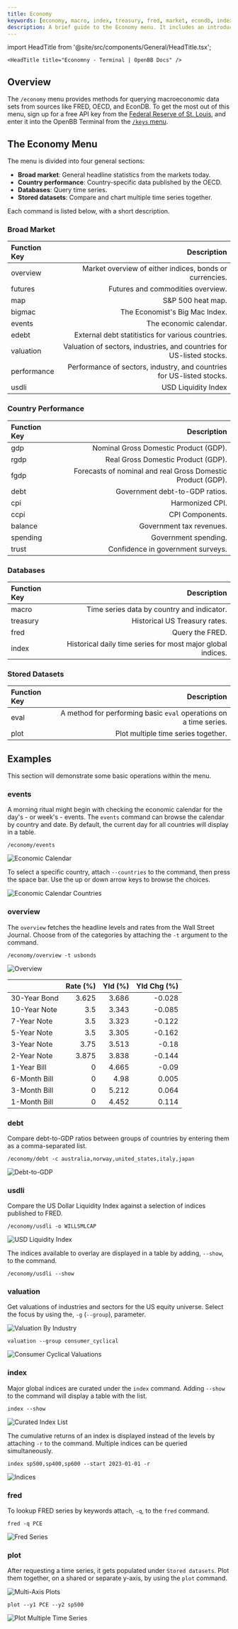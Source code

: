 ```yaml
---
title: Economy
keywords: [economy, macro, index, treasury, fred, market, econdb, index, yield, curve, economic, indicators, micro, inflation, interest rate, interest, unemployment, gdp, gross domestic product, openbb terminal, how to, example, overview, futures, econdb, fred, yahoo finance, macro, index, forecasting, quantitative]
description: A brief guide to the Economy menu. It includes an introduction to the commands, functionality, data, and provides examples for use.
---
```

import HeadTitle from '@site/src/components/General/HeadTitle.tsx';

`<HeadTitle title="Economny - Terminal | OpenBB Docs" />`

## Overview

The `/economy` menu provides methods for querying macroeconomic data sets from sources like FRED, OECD, and EconDB.  To get the most out of this menu, sign up for a free API key from the [Federal Reserve of St. Louis](https://fred.stlouisfed.org/), and enter it into the OpenBB Terminal from the [`/keys` menu](https://docs.openbb.co/terminal/usage/guides/api-keys).  

## The Economy Menu

The menu is divided into four general sections:

- **Broad market**: General headline statistics from the markets today.
- **Country performance**: Country-specific data published by the OECD.
- **Databases**: Query time series.
- **Stored datasets**: Compare and chart multiple time series together.

Each command is listed below, with a short description.

### Broad Market

|Function Key |Description |
|:-----|-----:|
|overview |Market overview of either indices, bonds or currencies. |
|futures |Futures and commodities overview. |
|map |S&P 500 heat map. |
|bigmac |The Economist's Big Mac Index. |
|events |The economic calendar. |
|edebt |External debt statitistics for various countries. |
|valuation |Valuation of sectors, industries, and countries for US-listed stocks. |
|performance |Performance of sectors, industry, and countries for US-listed stocks. |
|usdli |USD Liquidity Index |

### Country Performance

|Function Key |Description |
|:-----|-----:|
|gdp |Nominal Gross Domestic Product (GDP). |
|rgdp |Real Gross Domestic Product (GDP). |
|fgdp |Forecasts of nominal and real Gross Domestic Product (GDP). |
|debt |Government debt-to-GDP ratios. |
|cpi |Harmonized CPI. |
|ccpi |CPI Components. |
|balance |Government tax revenues. |
|spending |Government spending. |
|trust |Confidence in government surveys. |

### Databases

|Function Key |Description |
|:-----|-----:|
|macro |Time series data by country and indicator. |
|treasury |Historical US Treasury rates. |
|fred |Query the FRED. |
|index |Historical daily time series for most major global indices. |

### Stored Datasets

|Function Key |Description |
|:-----|-----:|
|eval |A method for performing basic `eval` operations on a time series.
|plot |Plot multiple time series together. |

## Examples

This section will demonstrate some basic operations within the menu.

### events

A morning ritual might begin with checking the economic calendar for the day's - or week's - events.  The `events` command can browse the calendar by country and date.  By default, the current day for all countries will display in a table.

```console
/economy/events
```

![Economic Calendar](https://user-images.githubusercontent.com/85772166/236106887-07732390-bee3-44e0-a69f-a71c8ee90a8e.png)

To select a specific country, attach `--countries` to the command, then press the space bar.  Use the up or down arrow keys to browse the choices.

![Economic Calendar Countries](https://user-images.githubusercontent.com/85772166/236106932-473c0f02-af80-49a6-bdb3-548ac1e689fa.png)

### overview

The `overview` fetches the headline levels and rates from the Wall Street Journal.  Choose from of the categories by attaching the `-t` argument to the command.

```console
/economy/overview -t usbonds
```

![Overview](https://user-images.githubusercontent.com/85772166/236106975-961d7163-2ac8-4e05-b8df-34f2cf4908e7.png)

|              |   Rate (%) |   Yld (%) |   Yld Chg (%) |
|:-------------|-----------:|----------:|--------------:|
| 30-Year Bond |      3.625 |     3.686 |        -0.028 |
| 10-Year Note |      3.5   |     3.343 |        -0.085 |
| 7-Year Note  |      3.5   |     3.323 |        -0.122 |
| 5-Year Note  |      3.5   |     3.305 |        -0.162 |
| 3-Year Note  |      3.75  |     3.513 |        -0.18  |
| 2-Year Note  |      3.875 |     3.838 |        -0.144 |
| 1-Year Bill  |      0     |     4.665 |        -0.09  |
| 6-Month Bill |      0     |     4.98  |         0.005 |
| 3-Month Bill |      0     |     5.212 |         0.064 |
| 1-Month Bill |      0     |     4.452 |         0.114 |

### debt

Compare debt-to-GDP ratios between groups of countries by entering them as a comma-separated list.

```console
/economy/debt -c australia,norway,united_states,italy,japan
```

![Debt-to-GDP](https://user-images.githubusercontent.com/85772166/236107021-231e7472-10a0-4208-a92e-fe56c81076c0.png)

### usdli

Compare the US Dollar Liquidity Index against a selection of indices published to FRED.

```console
/economy/usdli -o WILLSMLCAP
```

![USD Liquidity Index](https://github.com/OpenBB-finance/OpenBBTerminal/assets/85772166/1a2abf90-aa81-4d02-a77a-c913bfef14d7)

The indices available to overlay are displayed in a table by adding, `--show`, to the command.

```console
/economy/usdli --show
```

### valuation

Get valuations of industries and sectors for the US equity universe.  Select the focus by using the, `-g` (`--group`), parameter.

![Valuation By Industry](https://github.com/OpenBB-finance/OpenBBTerminal/assets/85772166/0793bd01-95b9-46f3-90b5-5c4af851283f)

```console
valuation --group consumer_cyclical
```

![Consumer Cyclical Valuations](https://github.com/OpenBB-finance/OpenBBTerminal/assets/85772166/53e670fc-34cd-444f-9aa9-79fe5714e786)

### index

Major global indices are curated under the `index` command.  Adding `--show` to the command will display a table with the list.

```console
index --show
```

![Curated Index List](https://user-images.githubusercontent.com/85772166/236107143-a3e260e0-9530-4448-a552-12b46ae0aa72.png)

The cumulative returns of an index is displayed instead of the levels by attaching `-r` to the command. Multiple indices can be queried simultaneously.

```console
index sp500,sp400,sp600 --start 2023-01-01 -r
```

![Indices](https://user-images.githubusercontent.com/85772166/236107229-410673db-e1ce-4e93-9e96-7821328e04dd.png)

### fred

To lookup FRED series by keywords attach, `-q`, to the `fred` command.

```console
fred -q PCE
```

![Fred Series](https://user-images.githubusercontent.com/85772166/236107269-8f126f17-3da7-4bb3-8acb-35f3ad783f84.png)

### plot

After requesting a time series, it gets populated under `Stored datasets`.  Plot them together, on a shared or separate y-axis, by using the `plot` command.

![Multi-Axis Plots](https://user-images.githubusercontent.com/85772166/236107312-95ed4b92-e418-444c-b436-f45a1fc0a75d.png)

```console
plot --y1 PCE --y2 sp500
```

![Plot Multiple Time Series](https://user-images.githubusercontent.com/85772166/236107339-46037f4b-bc4f-458c-9f17-55a4cc6a61bc.png)
